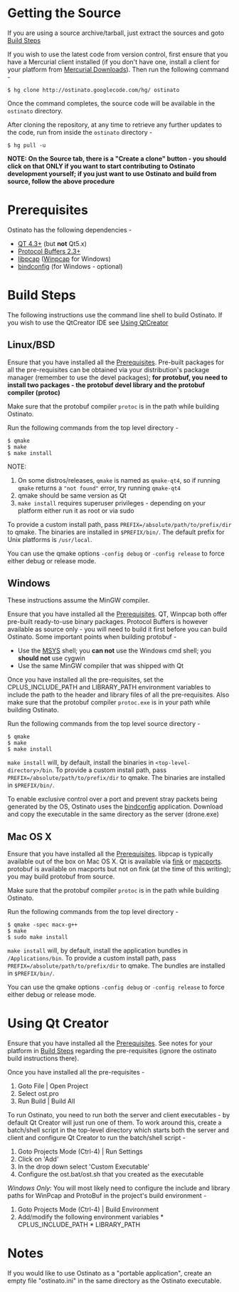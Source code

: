 # Getting the Source #
If you are using a source archive/tarball, just extract the sources and goto [Build Steps](#Build_Steps.md)

If you wish to use the latest code from version control, first ensure that you have a Mercurial client installed (if you don't have one, install a client for your platform from  [Mercurial Downloads](http://mercurial.selenic.com/downloads/)). Then run the following command -
```
$ hg clone http://ostinato.googlecode.com/hg/ ostinato
```

Once the command completes, the source code will be available in the `ostinato` directory.

After cloning the repository, at any time to retrieve any further updates to the code, run from inside the `ostinato` directory -
```
$ hg pull -u
```

**NOTE: On the Source tab, there is a "Create a clone" button - you should click on that ONLY if you want to start contributing to Ostinato development yourself; if you just want to use Ostinato and build from source, follow the above procedure**

# Prerequisites #
Ostinato has the following dependencies -

  * [QT 4.3+](http://qt-project.org/downloads) (but **not** Qt5.x)
  * [Protocol Buffers 2.3+](http://code.google.com/p/protobuf/downloads/list)
  * [libpcap](http://www.tcpdump.org/) ([Winpcap](http://www.winpcap.org/devel.htm) for Windows)
  * [bindconfig](http://code.google.com/p/bindconfig/downloads/list) (for Windows - optional)

# Build Steps #
The following instructions use the command line shell to build Ostinato. If you wish to use the QtCreator IDE see [Using QtCreator](#Using_Qt_Creator.md)

## Linux/BSD ##
Ensure that you have installed all the [Prerequisites](#Prerequisites.md). Pre-built packages for all the pre-requisites can be obtained via your distribution's package manager (remember to use the devel packages); **for protobuf, you need to install two packages - the protobuf devel library and the protobuf compiler (protoc)**

Make sure that the protobuf compiler `protoc` is in the path while building Ostinato.

Run the following commands from the top level directory -
```
$ qmake
$ make
$ make install
```

NOTE:
  1. On some distros/releases, `qmake` is named as `qmake-qt4`, so if running `qmake` returns a `"not found"` error, try running `qmake-qt4`
  1. qmake should be same version as Qt
  1. `make install` requires superuser privileges - depending on your platform either run it as root or via sudo

To provide a custom install path, pass `PREFIX=/absolute/path/to/prefix/dir` to qmake. The binaries are installed in `$PREFIX/bin/`. The default prefix for Unix platforms is `/usr/local`.

You can use the qmake options `-config debug` or `-config release` to force either debug or release mode.

## Windows ##
These instructions assume the MinGW compiler.

Ensure that you have installed all the [Prerequisites](#Prerequisites.md). QT, Winpcap both offer pre-built ready-to-use binary packages. Protocol Buffers is however available as source only - you will need to build it first before you can build Ostinato. Some important points when building protobuf -
  * Use the [MSYS](http://www.mingw.org/wiki/MSYS) shell; you **can not** use the Windows cmd shell; you **should not** use cygwin
  * Use the same MinGW compiler that was shipped with Qt

Once you have installed all the pre-requisites, set the CPLUS\_INCLUDE\_PATH and LIBRARY\_PATH  environment variables to include the path to the header and library files of all the pre-requisites. Also make sure that the protobuf compiler `protoc.exe` is in your path while building Ostinato.

Run the following commands from the top level source directory -
```
$ qmake
$ make
$ make install
```

`make install` will, by default, install the binaries in `<top-level-directory>/bin`. To provide a custom install path, pass `PREFIX=/absolute/path/to/prefix/dir` to qmake. The binaries are installed in `$PREFIX/bin/`.

To enable exclusive control over a port and prevent stray packets being generated by the OS, Ostinato uses the [bindconfig](http://code.google.com/p/bindconfig) application. Download and copy the executable in the same directory as the server (drone.exe)

## Mac OS X ##
Ensure that you have installed all the [Prerequisites](#Prerequisites.md). libpcap is typically available out of the box on Mac OS X. Qt is available via [fink](http://finkproject.org/) or [macports](http://macports.org). protobuf is available on macports but not on fink (at the time of this writing); you may build protobuf from source.

Make sure that the protobuf compiler `protoc` is in the path while building Ostinato.

Run the following commands from the top level directory -
```
$ qmake -spec macx-g++
$ make
$ sudo make install
```

`make install` will, by default, install the application bundles in `/Applications/bin`. To provide a custom install path, pass `PREFIX=/absolute/path/to/prefix/dir` to qmake. The bundles are installed in `$PREFIX/bin/`.

You can use the qmake options `-config debug` or `-config release` to force either debug or release mode.

# Using Qt Creator #

Ensure that you have installed all the [Prerequisites](#Prerequisites.md). See notes for your platform in [Build Steps](Build_Steps.md) regarding the pre-requisites (ignore the ostinato build instructions there).

Once you have installed all the pre-requisites -

  1. Goto File | Open Project
  1. Select ost.pro
  1. Run Build | Build All

To run Ostinato, you need to run both the server and client executables - by default Qt Creator will just run one of them. To work around this, create a batch/shell script in the top-level directory which starts both the server and client and configure Qt Creator to run the batch/shell script -

  1. Goto Projects Mode (Ctrl-4) | Run Settings
  1. Click on 'Add'
  1. In the drop down select 'Custom Executable'
  1. Configure the ost.bat/ost.sh that you created as the executable

_Windows Only_: You will most likely need to configure the include and library paths for WinPcap and ProtoBuf in the project's build environment -
  1. Goto Projects Mode (Ctrl-4) | Build Environment
  1. Add/modify the following environment variables
    * CPLUS\_INCLUDE\_PATH
    * LIBRARY\_PATH

# Notes #
If you would like to use Ostinato as a "portable application", create an empty file "ostinato.ini" in the same directory as the Ostinato executable.